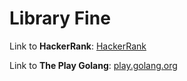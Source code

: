 # Library Fine

Link to **HackerRank**: [HackerRank](https://www.hackerrank.com/challenges/library-fine/problem)

Link to **The Play Golang**: [play.golang.org](https://play.golang.org/p/C787HkqFCy-)